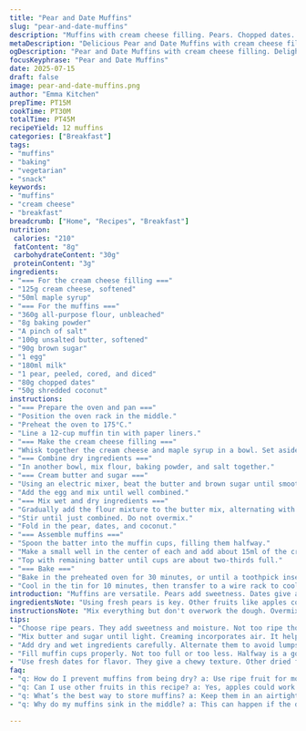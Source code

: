 ```yaml
---
title: "Pear and Date Muffins"
slug: "pear-and-date-muffins"
description: "Muffins with cream cheese filling. Pears. Chopped dates. A twist with coconut flakes. Sweet and moist texture. Cheese mixture adds creaminess. Good breakfast or snack option. Simple ingredients with good flavors. Fairly quick to make."
metaDescription: "Delicious Pear and Date Muffins with cream cheese filling. Sweet, moist, and perfect for breakfast or snack. Quick and simple recipe."
ogDescription: "Pear and Date Muffins with cream cheese filling. Delightful blend of flavors. Great for breakfast or as a snack. Quick and easy to make."
focusKeyphrase: "Pear and Date Muffins"
date: 2025-07-15
draft: false
image: pear-and-date-muffins.png
author: "Emma Kitchen"
prepTime: PT15M
cookTime: PT30M
totalTime: PT45M
recipeYield: 12 muffins
categories: ["Breakfast"]
tags:
- "muffins"
- "baking"
- "vegetarian"
- "snack"
keywords:
- "muffins"
- "cream cheese"
- "breakfast"
breadcrumb: ["Home", "Recipes", "Breakfast"]
nutrition: 
 calories: "210"
 fatContent: "8g"
 carbohydrateContent: "30g"
 proteinContent: "3g"
ingredients:
- "=== For the cream cheese filling ==="
- "125g cream cheese, softened"
- "50ml maple syrup"
- "=== For the muffins ==="
- "360g all-purpose flour, unbleached"
- "8g baking powder"
- "A pinch of salt"
- "100g unsalted butter, softened"
- "90g brown sugar"
- "1 egg"
- "180ml milk"
- "1 pear, peeled, cored, and diced"
- "80g chopped dates"
- "50g shredded coconut"
instructions:
- "=== Prepare the oven and pan ==="
- "Position the oven rack in the middle."
- "Preheat the oven to 175°C."
- "Line a 12-cup muffin tin with paper liners."
- "=== Make the cream cheese filling ==="
- "Whisk together the cream cheese and maple syrup in a bowl. Set aside."
- "=== Combine dry ingredients ==="
- "In another bowl, mix flour, baking powder, and salt together."
- "=== Cream butter and sugar ==="
- "Using an electric mixer, beat the butter and brown sugar until smooth."
- "Add the egg and mix until well combined."
- "=== Mix wet and dry ingredients ==="
- "Gradually add the flour mixture to the butter mix, alternating with milk."
- "Stir until just combined. Do not overmix."
- "Fold in the pear, dates, and coconut."
- "=== Assemble muffins ==="
- "Spoon the batter into the muffin cups, filling them halfway."
- "Make a small well in the center of each and add about 15ml of the cream cheese mix."
- "Top with remaining batter until cups are about two-thirds full."
- "=== Bake ==="
- "Bake in the preheated oven for 30 minutes, or until a toothpick inserted in the center comes out clean."
- "Cool in the tin for 10 minutes, then transfer to a wire rack to cool completely."
introduction: "Muffins are versatile. Pears add sweetness. Dates give a chewy texture. A creamy filling makes it interesting. Coconut flakes bring a hint of tropical flavor. Great for breakfast, brunch, or snacking. Just mix dry and wet ingredients. Fill the cups. Pour in some cream cheese. Bake until golden."
ingredientsNote: "Using fresh pears is key. Other fruits like apples could work. Adjust sugar based on fruit sweetness. For vegan options, consider plant-based cream cheese. Different sweeteners like agave could replace maple syrup. Coconut adds flavor and a bit of chew."
instructionsNote: "Mix everything but don't overwork the dough. Overmixing can lead to dense muffins. Remember to creamed butter and sugar until light. Fill cups evenly for consistent baking. The cooling time is important to set the muffins. Store leftovers in an airtight container. They can be frozen as well."
tips:
- "Choose ripe pears. They add sweetness and moisture. Not too ripe though. They can be mushy. Aim for firm but ripe. Chop them small. Even distribution is key."
- "Mix butter and sugar until light. Creaming incorporates air. It helps muffins rise. Don’t skimp on this. The fluffy texture depends on it. Patience is essential here."
- "Add dry and wet ingredients carefully. Alternate them to avoid lumps. Stir until just combined. If overmixed, they become dense. Aim for smooth batter but keep it light."
- "Fill muffin cups properly. Not too full or too less. Halfway is a good start. Then add cream cheese filling. Cover with more batter. Even rise matters for cooking."
- "Use fresh dates for flavor. They give a chewy texture. Other dried fruits could work. Adjust sweetness accordingly. Coconut flakes are optional. Try mixing flavors."
faq:
- "q: How do I prevent muffins from being dry? a: Use ripe fruit for moisture. Don't overbake. This leads to a dry texture. Timing is crucial. Also, consider adding yogurt."
- "q: Can I use other fruits in this recipe? a: Yes, apples could work too. Adjust sugar to fit different sweetness. Experiment with berries as well. They offer a unique taste."
- "q: What’s the best way to store muffins? a: Keep them in an airtight container. They last a few days. Can freeze them too. Thaw in the fridge before enjoying again."
- "q: Why do my muffins sink in the middle? a: This can happen if the dough is too wet. Also, ensure the oven is at the right temperature. Too much rising agent can cause sinking."

---
```

